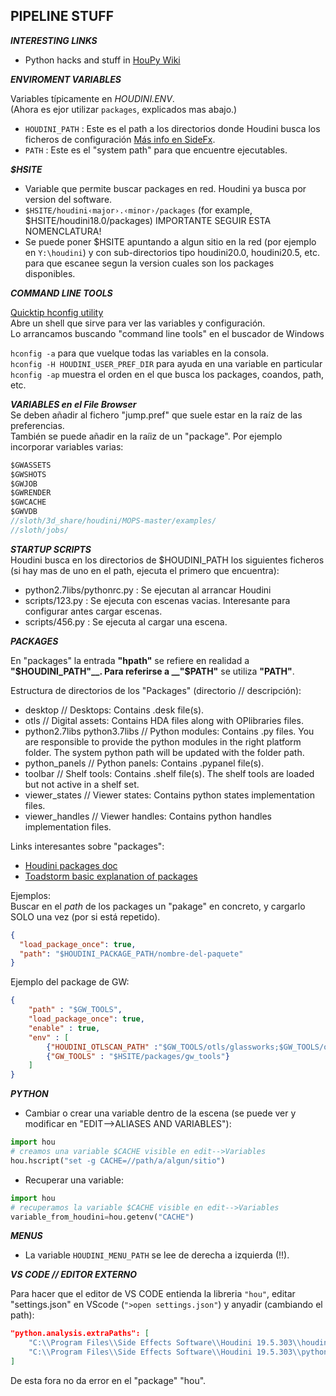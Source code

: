 ## PIPELINE STUFF   

***INTERESTING LINKS***   

- Python hacks and stuff in [HouPy Wiki](https://www.houpywiki.com)

***ENVIROMENT VARIABLES***   

Variables típicamente en *HOUDINI.ENV*.   
(Ahora es ejor utilizar `packages`, explicados mas abajo.)
- `HOUDINI_PATH` : Este es el path a los directorios donde Houdini busca los ficheros de configuración [Más info en SideFx](https://www.sidefx.com/docs/houdini/basics/houdinipath.html).
- `PATH` : Este es el "system path" para que encuentre ejecutables.

***$HSITE***   

- Variable que permite buscar packages en red. Houdini ya busca por version del software.     
- `$HSITE/houdini‹major›.‹minor›/packages` (for example, $HSITE/houdini18.0/packages) IMPORTANTE SEGUIR ESTA NOMENCLATURA!   
- Se puede poner $HSITE apuntando a algun sitio en la red (por ejemplo en `Y:\houdini`) y con sub-directorios tipo houdini20.0, houdini20.5, etc. para que escanee segun la version cuales son los packages disponibles.   

***COMMAND LINE TOOLS***   
   
[Quicktip hconfig utility](https://houdinitricks.tumblr.com/post/122304825634/quicktip-hconfig-utility)   
Abre un shell que sirve para ver las variables y configuración.    
Lo arrancamos buscando "command line tools" en el buscador de Windows   

`hconfig -a` para que vuelque todas las variables en la consola.   
`hconfig -H HOUDINI_USER_PREF_DIR` para ayuda en una variable en particular   
`hconfig -ap` muestra el orden en el que busca los packages, coandos, path, etc.

***VARIABLES en el File Browser***   
Se deben añadir al fichero "jump.pref" que suele estar en la raíz de las preferencias.   
También se puede añadir en la raíiz de un "package".
Por ejemplo incorporar variables varias:   

```C#
$GWASSETS
$GWSHOTS
$GWJOB
$GWRENDER
$GWCACHE
$GWVDB
//sloth/3d_share/houdini/MOPS-master/examples/
//sloth/jobs/
```   

***STARTUP SCRIPTS***    
Houdini busca en los directorios de $HOUDINI_PATH los siguientes ficheros (si hay mas de uno en el path, ejecuta el primero que encuentra):   
- python2.7libs/pythonrc.py : Se ejecutan al arrancar Houdini   
- scripts/123.py : Se ejecuta con escenas vacias. Interesante para configurar antes cargar escenas.
- scripts/456.py : Se ejecuta al cargar una escena.   


***PACKAGES***   

En "packages" la entrada __"hpath"__ se refiere en realidad a __"$HOUDINI_PATH"__.   
Para referirse a __"$PATH"__ se utiliza __"PATH"__.

Estructura de directorios de los "Packages" (directorio // descripción):   
- desktop //  Desktops:  Contains .desk file(s).   
- otls // Digital assets: Contains HDA files along with OPlibraries files.
- python2.7libs python3.7libs // Python modules: Contains .py files. You are responsible to provide the python modules in the right platform folder. The system python path will be updated with the folder path.
- python_panels // Python panels: Contains .pypanel file(s).
- toolbar // Shelf tools: Contains .shelf file(s). The shelf tools are loaded but not active in a shelf set.
- viewer_states // Viewer states: Contains python states implementation files.
- viewer_handles // Viewer handles: Contains python handles implementation files.
  
Links interesantes sobre "packages":   
- [Houdini packages doc](https://www.sidefx.com/docs/houdini/ref/plugins.html)   
- [Toadstorm basic explanation of packages](https://www.toadstorm.com/blog/?p=722)   

Ejemplos:   
Buscar en el *path* de los packages un "pakage" en concreto, y cargarlo SOLO una vez (por si está repetido).   
```json
{
  "load_package_once": true,
  "path": "$HOUDINI_PACKAGE_PATH/nombre-del-paquete"
}
```
Ejemplo del package de GW:   
```json
{
	"path" : "$GW_TOOLS",
	"load_package_once": true,
	"enable" : true,
	"env" : [
		{"HOUDINI_OTLSCAN_PATH" :"$GW_TOOLS/otls/glassworks;$GW_TOOLS/otls/external;$GW_TOOLS/otls/experimental;@/otls"},
		{"GW_TOOLS" : "$HSITE/packages/gw_tools"}	
	]
}
```

***PYTHON***   

- Cambiar o crear una variable dentro de la escena (se puede ver y modificar en "EDIT-->ALIASES AND VARIABLES"):   
```python
import hou
# creamos una variable $CACHE visible en edit-->Variables
hou.hscript("set -g CACHE=//path/a/algun/sitio")
```   
- Recuperar una variable:   
```python
import hou
# recuperamos la variable $CACHE visible en edit-->Variables
variable_from_houdini=hou.getenv("CACHE")
```   


***MENUS***   

- La variable `HOUDINI_MENU_PATH` se lee de derecha a izquierda (!!).


***VS CODE // EDITOR EXTERNO***   
   
Para hacer que el editor de VS CODE entienda la libreria `"hou"`, editar "settings.json" en VScode (`">open settings.json"`) y anyadir (cambiando el path):   

```json
"python.analysis.extraPaths": [
	"C:\\Program Files\\Side Effects Software\\Houdini 19.5.303\\houdini\\python3.9libs",
	"C:\\Program Files\\Side Effects Software\\Houdini 19.5.303\\python39\\lib\\site-packages-forced"
]
```   
De esta fora no da error en el "package" "hou".
